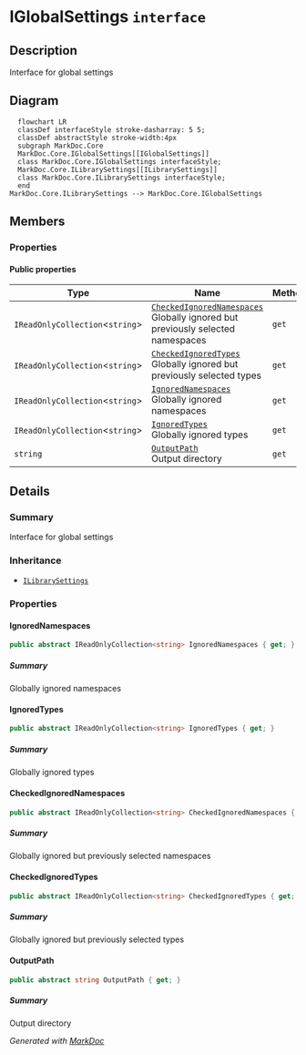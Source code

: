 # IGlobalSettings `interface`

## Description
Interface for global settings

## Diagram
```mermaid
  flowchart LR
  classDef interfaceStyle stroke-dasharray: 5 5;
  classDef abstractStyle stroke-width:4px
  subgraph MarkDoc.Core
  MarkDoc.Core.IGlobalSettings[[IGlobalSettings]]
  class MarkDoc.Core.IGlobalSettings interfaceStyle;
  MarkDoc.Core.ILibrarySettings[[ILibrarySettings]]
  class MarkDoc.Core.ILibrarySettings interfaceStyle;
  end
MarkDoc.Core.ILibrarySettings --> MarkDoc.Core.IGlobalSettings
```

## Members
### Properties
#### Public  properties
| Type | Name | Methods |
| --- | --- | --- |
| `IReadOnlyCollection`&lt;`string`&gt; | [`CheckedIgnoredNamespaces`](markdoc/core/IGlobalSettings.md#checkedignorednamespaces)<br>Globally ignored but previously selected namespaces | `get` |
| `IReadOnlyCollection`&lt;`string`&gt; | [`CheckedIgnoredTypes`](markdoc/core/IGlobalSettings.md#checkedignoredtypes)<br>Globally ignored but previously selected types | `get` |
| `IReadOnlyCollection`&lt;`string`&gt; | [`IgnoredNamespaces`](markdoc/core/IGlobalSettings.md#ignorednamespaces)<br>Globally ignored namespaces | `get` |
| `IReadOnlyCollection`&lt;`string`&gt; | [`IgnoredTypes`](markdoc/core/IGlobalSettings.md#ignoredtypes)<br>Globally ignored types | `get` |
| `string` | [`OutputPath`](markdoc/core/IGlobalSettings.md#outputpath)<br>Output directory | `get` |

## Details
### Summary
Interface for global settings

### Inheritance
 - [
`ILibrarySettings`
](./ILibrarySettings.md)

### Properties
#### IgnoredNamespaces
```csharp
public abstract IReadOnlyCollection<string> IgnoredNamespaces { get; }
```
##### Summary
Globally ignored namespaces

#### IgnoredTypes
```csharp
public abstract IReadOnlyCollection<string> IgnoredTypes { get; }
```
##### Summary
Globally ignored types

#### CheckedIgnoredNamespaces
```csharp
public abstract IReadOnlyCollection<string> CheckedIgnoredNamespaces { get; }
```
##### Summary
Globally ignored but previously selected namespaces

#### CheckedIgnoredTypes
```csharp
public abstract IReadOnlyCollection<string> CheckedIgnoredTypes { get; }
```
##### Summary
Globally ignored but previously selected types

#### OutputPath
```csharp
public abstract string OutputPath { get; }
```
##### Summary
Output directory

*Generated with* [*MarkDoc*](https://github.com/hailstorm75/MarkDoc.Core)
